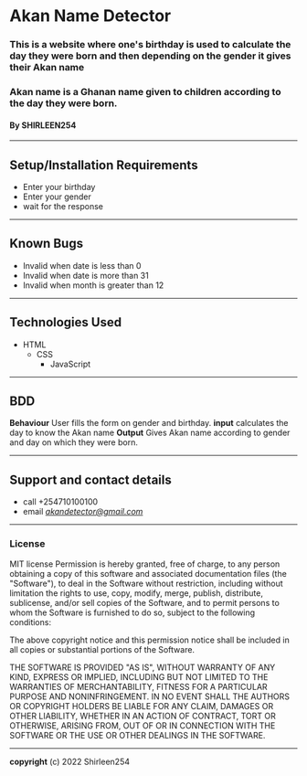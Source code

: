 # Akan Name Detector
### This is a website where one's birthday is used to calculate the day they were born and then depending on the gender it gives their Akan name
### Akan name is a Ghanan name given to children according to the day they were born.
#### By **SHIRLEEN254**
_________
## Setup/Installation Requirements
* Enter your birthday
* Enter your gender
* wait for the response
________
## Known Bugs
* Invalid when date is less than 0 
* Invalid when date is more than 31
* Invalid when month is greater than 12
________
## Technologies Used
   * HTML
     * CSS
       * JavaScript
________
## BDD
**Behaviour**
User fills the form on gender and birthday.
**input**
calculates the day to know the Akan name
**Output**
Gives Akan name according to gender and day on which they were born.
__________
## Support and contact details
* call +254710100100 
* email *akandetector@gmail.com*
________
### License
MIT license
 Permission is hereby granted, free of charge, to any person obtaining a copy
of this software and associated documentation files (the "Software"), to deal
in the Software without restriction, including without limitation the rights
to use, copy, modify, merge, publish, distribute, sublicense, and/or sell
copies of the Software, and to permit persons to whom the Software is
furnished to do so, subject to the following conditions:

The above copyright notice and this permission notice shall be included in all
copies or substantial portions of the Software.

THE SOFTWARE IS PROVIDED "AS IS", WITHOUT WARRANTY OF ANY KIND, EXPRESS OR
IMPLIED, INCLUDING BUT NOT LIMITED TO THE WARRANTIES OF MERCHANTABILITY,
FITNESS FOR A PARTICULAR PURPOSE AND NONINFRINGEMENT. IN NO EVENT SHALL THE
AUTHORS OR COPYRIGHT HOLDERS BE LIABLE FOR ANY CLAIM, DAMAGES OR OTHER
LIABILITY, WHETHER IN AN ACTION OF CONTRACT, TORT OR OTHERWISE, ARISING FROM,
OUT OF OR IN CONNECTION WITH THE SOFTWARE OR THE USE OR OTHER DEALINGS IN THE
SOFTWARE.
________
**copyright**
(c) 2022 Shirleen254
